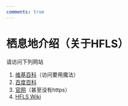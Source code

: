 ```yaml
---
comments: true
---
```


# 栖息地介绍（关于HFLS）

请访问下列网站

1. [维基百科](https://zh.wikipedia.org/wiki/%E6%9D%AD%E5%B7%9E%E5%A4%96%E5%9B%BD%E8%AF%AD%E5%AD%A6%E6%A0%A1)（访问要用魔法）
2. [百度百科](https://baike.baidu.com/item/%E6%9D%AD%E5%B7%9E%E5%A4%96%E5%9B%BD%E8%AF%AD%E5%AD%A6%E6%A0%A1)
3. [官网](http://www.chinahw.net/web/index.php/index/xxgk/moid/25)（甚至没有https）
4. [HFLS Wiki](https://hfls.wiki/)
